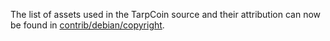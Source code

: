 The list of assets used in the TarpCoin source and their attribution can now be found in [contrib/debian/copyright](../contrib/debian/copyright).
